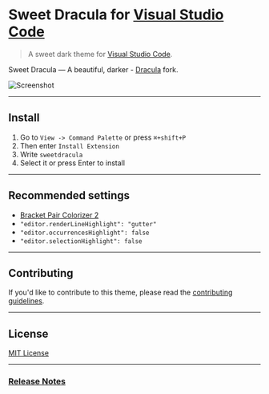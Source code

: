 # Sweet Dracula for [Visual Studio Code](http://code.visualstudio.com)

> A sweet dark theme for [Visual Studio Code](http://code.visualstudio.com).

Sweet Dracula — A beautiful, darker - [Dracula](https://github.com/dracula/visual-studio-code) fork.

![Screenshot](https://raw.githubusercontent.com/PROxZIMA/sweet-dracula/master/preview.png)

---

## Install

1. Go to `View -> Command Palette` or press `⌘+shift+P`
2. Then enter `Install Extension`
3. Write `sweetdracula`
4. Select it or press Enter to install

---

## Recommended settings

- [Bracket Pair Colorizer 2](https://marketplace.visualstudio.com/items?itemName=CoenraadS.bracket-pair-colorizer-2)
- `"editor.renderLineHighlight": "gutter"`
- `"editor.occurrencesHighlight": false`
- `"editor.selectionHighlight": false`

---

## Contributing

If you'd like to contribute to this theme, please read the [contributing guidelines](https://github.com/PROxZIMA/sweet-dracula/blob/master/.github/CONTRIBUTING.md).

---

## License

[MIT License](https://github.com/PROxZIMA/sweet-dracula/blob/master/LICENSE)

---

### [Release Notes](https://github.com/PROxZIMA/sweet-dracula/blob/master/CHANGELOG.md)
